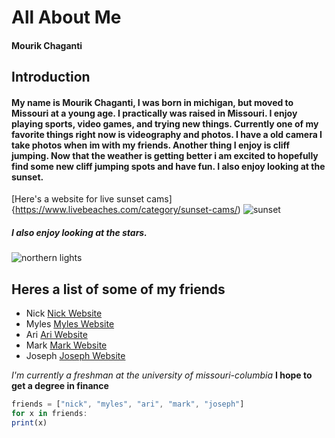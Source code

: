 # All About Me
#### Mourik Chaganti
## Introduction
#### My name is Mourik Chaganti, I was born in michigan, but moved to Missouri at a young age. I practically was raised in Missouri. I enjoy playing sports, video games, and trying new things. Currently one of my favorite things right now is videography and photos. I have a old camera I take photos when im with my friends. Another thing I enjoy is cliff jumping. Now that the weather is getting better i am excited to hopefully find some new cliff jumping spots and have fun. I also enjoy looking at the sunset. 
[Here's a website for live sunset cams]{https://www.livebeaches.com/category/sunset-cams/)
![sunset](https://upload.wikimedia.org/wikipedia/commons/a/a4/Anatomy_of_a_Sunset-2.jpg)
##### I also enjoy looking at the stars. 
![northern lights](https://user-images.githubusercontent.com/101914398/159147846-49c16c4e-e1ce-4160-b5f9-a2951120c5ba.jpg)
## Heres a list of some of my friends
- Nick [Nick Website](nick.md)
- Myles [Myles Website](myles.md)
- Ari [Ari Website](ari.md)
- Mark [Mark Website](mark.md)
- Joseph [Joseph Website](joseph.md)

*I'm currently a freshman at the university of missouri-columbia*
**I hope to get a degree in finance**
  ```js
  friends = ["nick", "myles", "ari", "mark", "joseph"]
  for x in friends:
  print(x)
  ```
